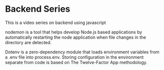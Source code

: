 # Backend Series 

This is a video series on backend using javascript

nodemon is a tool that helps develop Node.js based applications by automatically restarting the node application when file changes in the directory are detected.


Dotenv is a zero-dependency module that loads environment variables from a .env file into process.env. Storing configuration in the environment separate from code is based on The Twelve-Factor App methodology.